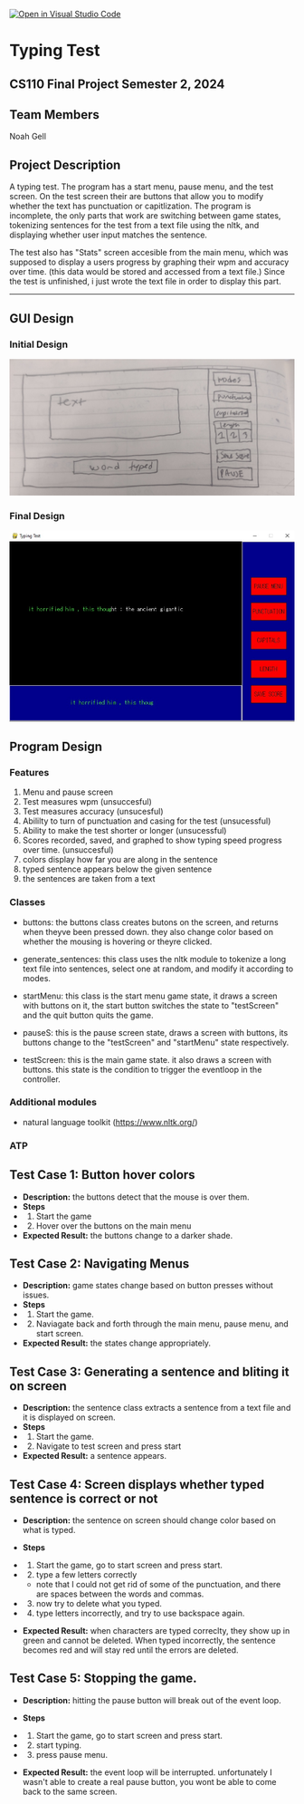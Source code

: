 [![Open in Visual Studio Code](https://classroom.github.com/assets/open-in-vscode-718a45dd9cf7e7f842a935f5ebbe5719a5e09af4491e668f4dbf3b35d5cca122.svg)](https://classroom.github.com/online_ide?assignment_repo_id=14691212&assignment_repo_type=AssignmentRepo)


#  Typing Test 
## CS110 Final Project   Semester 2, 2024 

## Team Members

Noah Gell

## Project Description

A typing test. The program has a start menu, pause menu, and the test screen. On the test screen their are buttons that allow you to modify whether the text has punctuation or capitlization. The program is incomplete, the only parts that work are switching between game states, tokenizing sentences for the test from a text file using the nltk, and displaying whether user input matches the sentence. 

The test also has "Stats" screen accesible from the main menu, which was supposed to display a users progress by graphing their wpm and accuracy over time. (this data would be stored and accessed from a text file.) Since the test is unfinished, i just wrote the text file in order to display this part. 

***    

## GUI Design

### Initial Design

![initial gui](assets/gui.jpg)

### Final Design

![final gui](assets/finalgui.jpg)

## Program Design

### Features
 
1. Menu and pause screen 
2. Test measures wpm (unsuccesful)
3. Test measures accuracy (unsucesful)
4. Abililty to turn of punctuation and casing for the test (unsucessful)
5. Ability to make the test shorter or longer (unsucessful)
6. Scores recorded, saved, and graphed to show typing speed progress over time. (unsuccesful)
7. colors display how far you are along in the sentence
8. typed sentence appears below the given sentence
9. the sentences are taken from a text


### Classes

- buttons: the buttons class creates butons on the screen, and returns when theyve been pressed down. they also change color based on whether the mousing is hovering or theyre clicked. 

- generate_sentences: this class uses the nltk module to tokenize a long text file into sentences, select one at random, and modify it according to modes. 

- startMenu: this class is the start menu game state, it draws a screen with buttons on it, the start button switches the state to "testScreen" and the quit button quits the game. 

- pauseS: this is the pause screen state, draws a screen with buttons, its buttons change to the "testScreen" and "startMenu" state respectively.

- testScreen: this is the main game state. it also draws a screen with buttons. this state is the condition to trigger the eventloop in the controller. 

### Additional modules

- natural language toolkit (https://www.nltk.org/)

### ATP


## Test Case 1: Button hover colors
- **Description:** the buttons detect that the mouse is over them. 
- **Steps**
- 1. Start the game
- 2. Hover over the buttons on the main menu 
- **Expected Result:** the buttons change to a darker shade. 

## Test Case 2: Navigating Menus
- **Description:** game states change based on button presses without issues.  
- **Steps**
- 1. Start the game. 
- 2. Naviagate back and forth through the main menu, pause menu, and start screen. 
- **Expected Result:** the states change appropriately. 

## Test Case 3: Generating a sentence and bliting it on screen 
- **Description:** the sentence class extracts a sentence from a text file and it is displayed on screen. 
- **Steps**
- 1. Start the game. 
- 2. Navigate to test screen and press start
- **Expected Result:**  a sentence appears.  

## Test Case 4: Screen displays whether typed sentence is correct or not
- **Description:** the sentence on screen should change color based on what is typed. 
- **Steps**
- 1. Start the game, go to start screen and press start. 
- 2. type a few  letters correctly 
    - note that I could not get rid of some of the punctuation, and there are spaces between the words and commas. 
- 3. now try to delete what you typed.
- 4. type letters incorrectly, and try to use backspace again. 

- **Expected Result:** when characters are typed correclty, they show up in green and cannot be deleted. When typed incorrectly, the sentence becomes red and will stay red until the errors are deleted. 

## Test Case 5: Stopping the game. 
- **Description:** hitting the pause button will break out of the event loop.  
- **Steps**
- 1. Start the game, go to start screen and press start. 
- 2. start typing. 
- 3. press pause menu. 

- **Expected Result:** the event loop will be interrupted. unfortunately I wasn't able to create a real pause button, you wont be able to come back to the same screen. 

